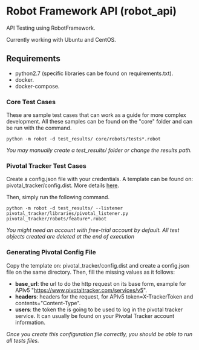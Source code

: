 # Robot Framework API (robot_api)
API Testing using RobotFramework. 

Currently working with Ubuntu and CentOS.

## Requirements
* python2.7 (specific libraries can be found on requirements.txt).
* docker.
* docker-compose.

### Core Test Cases
These are sample test cases that can work as a guide for more complex development. 
All these samples can be found on the "core" folder and can be run with the command.
```
python -m robot -d test_results/ core/robots/tests*.robot
```
*You may manually create a test_results/ folder or change the results path.*

### Pivotal Tracker Test Cases
Create a config.json file with your credentials. 
A template can be found on: pivotal_tracker/config.dist. 
More details [here](#generating-pivotal-config-file).

Then, simply run the following command.
```
python -m robot -d test_results/ --listener pivotal_tracker/libraries/pivotal_listener.py pivotal_tracker/robots/feature*.robot
```
*You might need an account with free-trial account by default. 
All test objects created are deleted at the end of execution*

### Generating Pivotal Config File
Copy the template on: pivotal_tracker/config.dist and create a config.json file on the same directory.
Then, fill the missing values as it follows:
* **base_url**: the url to do the http request on its base form, example for APIv5 "https://www.pivotaltracker.com/services/v5".
* **headers**: headers for the request, for APIv5 token=X-TrackerToken and contents="Content-Type".
* **users**: the token the is going to be used to log in the pivotal tracker service. 
It can usually be found on your Pivotal Tracker account information.

*Once you create this configuration file correctly, you should be able to run all tests files.*

